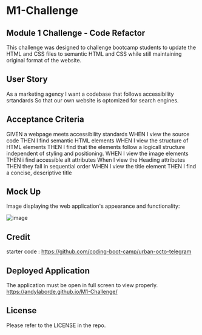 # M1-Challenge
## Module 1 Challenge - Code Refactor

This challenge was designed to challenge bootcamp students to update the HTML and CSS files to semantic HTML and CSS while still maintaining original format of the website.

## User Story

As a marketing agency
I want a codebase that follows accessibility srtandards
So that our own website is optomized for search engines.

## Acceptance Criteria

GIVEN a webpage meets accessibility standards
WHEN I view the source code
THEN I find semantic HTML elements
WHEN I view the structure of HTML elements
THEN I find that the elements follow a logicall structure
independent of styling and positioning. 
WHEN I view the image elements
THEN i find accessible alt attributes
When I view the Heading attributes
THEN they fall in sequential order
WHEN I view the title element
THEN I find a concise, descriptive title

## Mock Up

Image displaying the web application's appearance and functionality: 

![image](https://user-images.githubusercontent.com/32881770/196751905-a1991d5b-9d8a-4027-b84f-c8b1c8ac8440.png)

## Credit

starter code : https://github.com/coding-boot-camp/urban-octo-telegram

## Deployed Application

The application must be open in full screen to view properly.
https://andylaborde.github.io/M1-Challenge/


## License

Please refer to the LICENSE in the repo.
